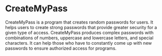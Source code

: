 # CreateMyPass
CreateMyPass is a program that creates random passwords for users. 
It helps users to create strong passwords that provide greater security for a given type of access.
CreateMyPass produces complex passwords with combinations of numbers, uppercase and lowercase letters, and special characters.
It can help those who have to constantly come up with new passwords to ensure authorized access for programs.
